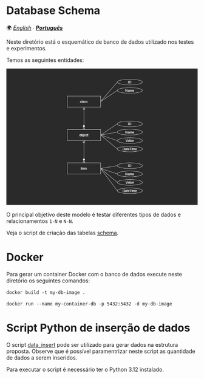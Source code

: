 # Database Schema

🌍 *[English](README_en.md) ∙ [**Português**](README.md)*

Neste diretório está o esquemático de banco de dados utilizado nos testes e experimentos.

Temos as seguintes entidades:

![DiagramaER](er-diagram.png)

O principal objetivo deste modelo é testar diferentes tipos de dados e relacionamentos `1-N` e `N-N`.

Veja o script de criação das tabelas [schema](schema.sql).

# Docker

Para gerar um container Docker com o banco de dados execute neste diretório os seguintes comandos:

```shell
docker build -t my-db-image .
```

```shell
docker run --name my-container-db -p 5432:5432 -d my-db-image
```

# Script Python de inserção de dados

O script [data_insert](data_insert.py) pode ser utilizado para gerar dados na estrutura proposta. Observe que é possível paramentrizar neste script as quantidade de dados a serem inseridos.

Para executar o script é necessário ter o Python 3.12 instalado.